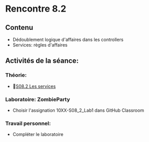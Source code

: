 # Rencontre 8.2

## Contenu
- Dédoublement logique d'affaires dans les controllers 
- Services: règles d'affaires 

## Activités de la séance: 

### Théorie:  
- 🔗[S08.2 Les services](https://cegepedouardmontpetit-my.sharepoint.com/:p:/r/personal/valerie_turgeon_cegepmontpetit_ca/Documents/Site_3W6_Partage/08.2%20Les%20services/S08.2%20Les%20services.pptx?d=w6d181503f6d54f87a59bf0a715b77403&csf=1&web=1&e=ndYe7B) 

### Laboratoire: ZombieParty 
- Choisir l'assignation 10XX-S08_2_Lab1 dans GitHub Classroom 
 
### Travail personnel:
- Compléter le laboratoire 